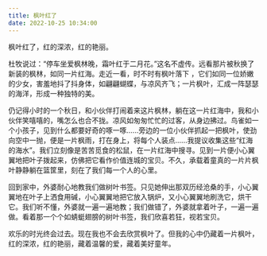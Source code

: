 ```yaml
---
title: 枫叶红了
date: 2022-10-25 10:34:00
---
```

<!-- wp:paragraph -->
<p>枫叶红了，红的深浓，红的艳丽。</p>
<!-- /wp:paragraph -->

<!-- wp:paragraph -->

<p>杜牧说过：“停车坐爱枫林晚，霜叶红于二月花。”这名不虚传。远看那片被秋换了新装的枫林，如同一片红海。走近一看，时不时有枫叶落下 ，它们如同一位娇嫩的少女，害羞地抖了抖身体，如翩翩蝴蝶，与凉风齐飞；一片枫叶，汇成一阵瑟瑟的海洋，形成一种独特的美。</p>
<!-- /wp:paragraph -->

<!-- wp:paragraph -->
<p>仍记得小时的一个秋日，和小伙伴打闹着来这片枫林，躺在这一片红海中，我和小伙伴笑嘻嘻的，嘴怎么也合不拢。凉风如匆匆忙忙的过客，从身边拂过。鸟雀如一个小孩子，见到什么都要好奇的啄一啄......旁边的一位小伙伴抓起一把枫叶，使劲向空中一抛，便是一片枫雨，打在身上，将每个人装点......我提议收集这些“红海的海水”。我们立刻像是苦苦觅食的松鼠，在一片红海中搜寻。见到一片便小心翼翼地把叶子拨起来，仿佛把它看作价值连城的宝贝。不久，承载着童真的一片片枫叶静静躺在篮筐里，刻在了我们每一个人的心里。</p>
<!-- /wp:paragraph -->

<!-- wp:paragraph -->
<p>回到家中，外婆耐心地教我们做树叶书签。只见她伸出那双历经沧桑的手，小心翼翼地在叶子上洒食用碱，小心翼翼地把它放入锅炉，又小心翼翼地刷洗它，烘干它。我们听不懂，外婆就一遍一遍地教；我们做错了，外婆就拿着叶子，一遍一遍做。看着那一个个如蜻蜓翅膀的树叶书签，我们欣喜若狂，视若宝贝。</p>
<!-- /wp:paragraph -->

<!-- wp:paragraph -->
<p>欢乐的时光终会过去。现在我也不会去欣赏枫叶了。但我的心中仍藏着一片枫叶，红的深浓，红的艳丽，藏着温馨的爱，藏着美好童年。</p>
<!-- /wp:paragraph -->
